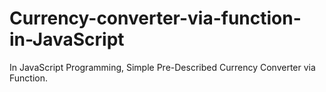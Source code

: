 # Currency-converter-via-function-in-JavaScript
In JavaScript Programming, Simple Pre-Described Currency Converter via Function.
